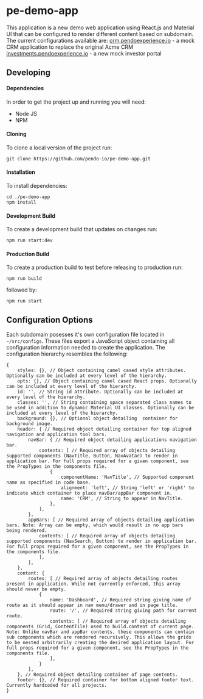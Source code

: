 # pe-demo-app

This application is a new demo web application using React.js and Material UI that can be configured to render different content based on subdomain. The current configurations available are:
[crm.pendoexperience.io](https://crm.pendoexperience.io) - a mock CRM application to replace the original Acme CRM
[investments.pendoexperience.io](https://investments.pendoexperience.io) - a new mock investor portal

## Developing

#### Dependencies

In order to get the project up and running you will need:

- Node JS
- NPM

#### Cloning

To clone a local version of the project run:

```
git clone https://github.com/pendo-io/pe-demo-app.git
```

#### Installation

To install dependencies:

```
cd ./pe-demo-app
npm install
```

#### Development Build

To create a development build that updates on changes run:

```
npm run start:dev
```

#### Production Build

To create a production build to test before releasing to production run:

```
npm run build
```

followed by:

```
npm run start
```

## Configuration Options

Each subdomain posesses it's own configuration file located in `~/src/configs`. These files export a JavaScript object containing all configuration information needed to create the application. The configuration hierarchy resembles the following:

```
{
    styles: {}, // Object containing camel cased style attributes. Optionally can be included at every level of the hierarchy.
    opts: {}, // Object containing camel cased React props. Optionally can be included at every level of the hierarchy.
    id: '', // String id attribute. Optionally can be included at every level of the hierarchy.
    classes: '', // String containing space separated class names to be used in addition to dynamic Material UI classes. Optionally can be included at every level of the hierarchy.
    background: {}, // Optional object detailing  container for background image.
    header: { // Required object detailing container for top aligned navigation and application tool bars.
        navBar: { // Required object detailing applications navigation bar.
            contents: [ // Required array of objects detailing supported components (NavTitle, Button, NavAvatar) to render in application bar. For full props required for a given component, see the PropTypes in the components file.
                {
                    componentName: 'NavTitle', // Supported component name as specified in code base.
                    alignment: 'left', // String 'left' or 'right' to indicate which container to place navBar/appBar component in.
                    name: 'CRM', // String to appear in NavTitle.
                },
            ],
        },
        appBars: [ // Required array of objects detailing application bars. Note: Array can be empty, which would result in no app bars being rendered.
            contents: [ // Required array of objects detailing supported components (NavSearch, Button) to render in application bar. For full props required for a given component, see the PropTypes in the components file.
            ],
        ],
    },
    content: {
        routes: [ // Required array of objects detailing routes present in application. While not currently enforced, this array should never be empty.
            {
                name: 'Dashboard', // Required string giving name of route as it should appear in nav menu/drawer and in page title.
                route: '/', // Required string giving path for current route.
                contents: [ // Required array of objects detailing components (Grid, ContentTile) used to build.content of current page. Note: Unlike navBar and appBar contents, these components can contain sub components which are rendered recursively. This allows the grids to be nested arbitrarily creating the desired application layout. For full props required for a given component, see the PropTypes in the components file.
                ],
            }
        ],
    }, // Required object detailing container of page contents.
    footer: {}, // Required container for bottom aligned footer text. Currently hardcoded for all projects.
}
```
